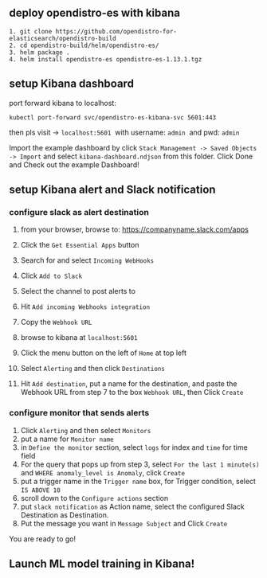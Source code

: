 ## deploy opendistro-es with kibana

```
1. git clone https://github.com/opendistro-for-elasticsearch/opendistro-build
2. cd opendistro-build/helm/opendistro-es/
3. helm package .
4. helm install opendistro-es opendistro-es-1.13.1.tgz
```

## setup Kibana dashboard

port forward kibana to localhost:
```
kubectl port-forward svc/opendistro-es-kibana-svc 5601:443
```
then pls visit -> `localhost:5601`  with username: `admin`  and pwd: `admin`

Import the example dashboard by click `Stack Management -> Saved Objects -> Import` and select `kibana-dashboard.ndjson` from this folder. Click Done and Check out the example Dashboard!

## setup Kibana alert and Slack notification

### configure slack as alert destination

1. from your browser, browse to: https://companyname.slack.com/apps
2. Click the `Get Essential Apps` button
3. Search for and select `Incoming WebHooks`
4. Click `Add to Slack`
5. Select the channel to post alerts to
6. Hit `Add incoming Webhooks integration`
7. Copy the `Webhook URL`

8. browse to kibana at `localhost:5601`
9. Click the menu button on the left of `Home` at top left
10. Select `Alerting` and then click `Destinations`
11. Hit `Add destination`, put a name for the destination, and paste the Webhook URL from step 7 to the box `Webhook URL`, then Click `Create`

### configure monitor that sends alerts

1. Click `Alerting` and then select `Monitors`
2. put a name for `Monitor name`
3. in `Define the monitor` section, select `logs` for index and `time` for time field
4. For the query that pops up from step 3, select `For the last 1 minute(s)` and `WHERE anomaly_level is Anomaly`, click `Create`
5. put a trigger name in the `Trigger name` box, for Trigger condition, select `IS ABOVE 10`
6. scroll down to the `Configure actions` section
7. put `slack notification` as Action name, select the configured Slack Destination as Destination.
8. Put the message you want in `Message Subject` and Click `Create`

You are ready to go!

## Launch ML model training in Kibana!




